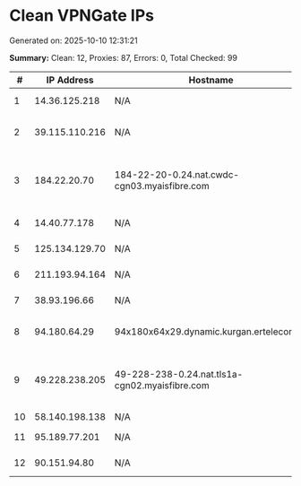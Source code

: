# Clean VPNGate IPs
Generated on: 2025-10-10 12:31:21

**Summary:** Clean: 12, Proxies: 87, Errors: 0, Total Checked: 99

| # | IP Address | Hostname | Type | Country | Provider |
|---|------------|----------|------|---------|----------|
| 1 | 14.36.125.218 | N/A | Business | KR | Korea Telecom |
| 2 | 39.115.110.216 | N/A | Business | KR | SK Broadband Co Ltd |
| 3 | 184.22.20.70 | 184-22-20-0.24.nat.cwdc-cgn03.myaisfibre.com | Residential | TH | ADVANCED WIRELESS NETWORK COMPANY LIMITED |
| 4 | 14.40.77.178 | N/A | Business | KR | Korea Telecom |
| 5 | 125.134.129.70 | N/A | Business | KR | Korea Telecom |
| 6 | 211.193.94.164 | N/A | Business | KR | Korea Telecom |
| 7 | 38.93.196.66 | N/A | Business | US | Illuminate Hillsboro |
| 8 | 94.180.64.29 | 94x180x64x29.dynamic.kurgan.ertelecom.ru | Residential | RU | JSC "ER-Telecom Holding" |
| 9 | 49.228.238.205 | 49-228-238-0.24.nat.tls1a-cgn02.myaisfibre.com | Wireless | TH | ADVANCED WIRELESS NETWORK COMPANY LIMITED |
| 10 | 58.140.198.138 | N/A | Residential | KR | DLIVE |
| 11 | 95.189.77.201 | N/A | Business | RU | PJSC Rostelecom |
| 12 | 90.151.94.80 | N/A | Residential | RU | PJSC Rostelecom |
